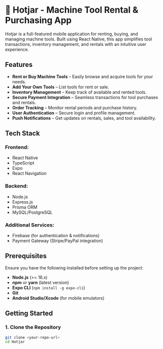 # 🚀 Hotjar - Machine Tool Rental & Purchasing App

Hotjar is a full-featured mobile application for renting, buying, and managing machine tools. Built using React Native, this app simplifies tool transactions, inventory management, and rentals with an intuitive user experience.

## Features

- **Rent or Buy Machine Tools** – Easily browse and acquire tools for your needs.  
- **Add Your Own Tools** – List tools for rent or sale.  
- **Inventory Management** – Keep track of available and rented tools.  
- **Secure Payment Integration** – Seamless transactions for tool purchases and rentals.  
- **Order Tracking** – Monitor rental periods and purchase history.  
- **User Authentication** – Secure login and profile management.  
- **Push Notifications** – Get updates on rentals, sales, and tool availability.  

## Tech Stack

### Frontend:
- React Native  
- TypeScript  
- Expo  
- React Navigation  

### Backend:
- Node.js  
- Express.js  
- Prisma ORM  
- MySQL/PostgreSQL  

### Additional Services:
- Firebase (for authentication & notifications)  
- Payment Gateway (Stripe/PayPal integration)  

## Prerequisites

Ensure you have the following installed before setting up the project:

- **Node.js** (>= 16.x)  
- **npm** or **yarn** (latest version)  
- **Expo CLI** (`npm install -g expo-cli`)  
- **Git**  
- **Android Studio/Xcode** (for mobile emulators)  

## Getting Started

### 1. Clone the Repository

```sh
git clone <your-repo-url>
cd Hotjar
